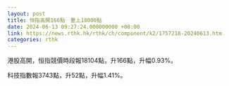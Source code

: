 ```yaml
---
layout: post
title: 恒指高開166點　重上18000點
date: 2024-06-13 09:27:24.000000000 +08:00
link: https://news.rthk.hk/rthk/ch/component/k2/1757218-20240613.htm
categories: rthk
---
```


港股高開，恒指競價時段報18104點，升166點，升幅0.93%。

科技指數報3743點，升52點，升幅1.41%。
